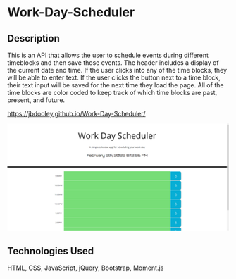 # Work-Day-Scheduler

## Description

This is an API that allows the user to schedule events during different timeblocks and then save those events. The header includes a display of the current date and time. If the user clicks into any of the time blocks, they will be able to enter text. If the user clicks the button next to a time block, their text input will be saved for the next time they load the page. All of the time blocks are color coded to keep track of which time blocks are past, present, and future.

https://jbdooley.github.io/Work-Day-Scheduler/

![Screeenshot](WorkDayScheduler.png)

## Technologies Used
HTML, CSS, JavaScript, jQuery, Bootstrap, Moment.js
